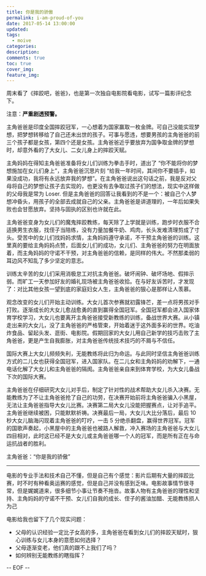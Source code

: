```yaml
---
title: 你是我的骄傲
permalink: i-am-proud-of-you
date: 2017-05-14 13:00:00
updated:
tags:
  - moive
categories:
description:
comments: true
toc: true
cover_img:
feature_img:
---
```


周末看了《摔跤吧，爸爸》，也是第一次独自电影院看电影，试写一篇影评纪念下。

注意：**严重剧透预警。**

主角爸爸是印度全国摔跤冠军，一心想着为国家赢取一枚金牌。可自己没能实现梦想，把梦想转移给了自己还未出世的孩子。可事与愿违，想要男孩的主角爸爸的前三个孩子都是女孩，第四个还是女孩。主角爸爸近乎要放弃为国争取金牌的梦想时，却意外看的了大女儿、二女儿身上的摔跤天赋。

<!-- more -->

主角妈妈在得知主角爸爸准备将女儿们训练为拳击手时，道出了 “你不能将你的梦想施加在女儿们身上”，主角爸爸沉思片刻 “给我一年时间，其间你不要插手，如果没成功，我将有永远放弃我的梦想”。在主角爸爸说出这句话之前，我是反对父母将自己的梦想让孩子去实现的，也更没有去争取过孩子们的想法，现实中这样做的父母我是常为 Loser. 但是主角爸爸的回答让我看到的不是一个：被自己个人梦想冲昏头，用孩子的全部去成就自己的父亲。主角爸爸是讲道理的，一年后如果失败也会甘愿放弃。坚持与固执的区别也许就在此。

主角爸爸变身为女儿们的魔鬼摔跤教练，每天除了上学就是训练，跑步时衣服不合适换男生衣服，找侄子当陪练，没有力量加餐牛奶、鸡肉，长头发难清理剪成了寸头。受苦中的女儿们找妈妈求情，主角妈妈遵守承诺，不干预主角爸爸的训练。这里真的要给主角妈妈点赞，后面女儿们的成功，女儿们、主角爸爸的努力在明面放着，而主角妈妈的守诺不干预，对主角爸爸的信赖，是同样的伟大。不然那柔弱的耳边风不知乱了多少坚定的意志。

训练太辛苦的女儿们采用消极怠工对抗主角爸爸。破坏闹钟、破坏场地、假摔示弱。而旷工一天参加好友的婚礼现场被主角爸爸收拾。在与好友诉苦时，才发现了：对比其他女孩一望到底的家庭妇女人生，主角爸爸的狠心是那样让人羡慕。

观念改变的女儿们开始主动训练。大女儿首次参赛就初露锋芒，差一点将男孩对手打败。逐渐成长的大女儿愈战愈勇的直到赢得全国冠军。全国冠军都会进入国家体育学校学习，大女儿也要离开主角爸爸接受新教练的训练，备战世界大赛。从小镇走出来的大女儿，没了主角爸爸的严格管束，开始着迷于这外面多彩的世界。吃油炸食品、留起头发、逛街、电影院。假期回家的大女儿用自己新学的技巧击败了主角爸爸，更是产生自我膨胀，对主角爸爸传统技术技巧的不屑与不信任。

国际大赛上大女儿频频失利，无能教练将此归为命运。与此同时坚信主角爸爸训练方式的二儿女也获得全国冠军，进入国家队。在二儿女和主角妈妈的劝解下，一通电话化解了大女儿和主角爸爸的隔阂。主角爸爸亲自来到体育学校，为大女儿备战下次的国际大赛。

主角爸爸在仔细研究大女儿对手后，制定了针对性的战术帮助大女儿杀入决赛。无能教练为了不让主角爸爸抢了自己的功劳，在决赛开始前将主角爸爸骗入小黑屋，无法让主角爸爸指导大女儿比赛。决赛第二局大女儿没能把握赛点，让对手追平。主角爸爸继续被困，只能默默祈祷。决赛最后一局，大女儿大比分落后，最后 10 秒大女儿脑海闪现着主角爸爸的叮咛，一击 5 分绝杀翻盘，赢得世界冠军。冠军的国歌声奏起，小黑屋中的主角爸爸也被路人解救，冲入赛场的主角爸爸与大女儿四目相对，此时这已经不是大女儿或主角爸爸哪一个人的冠军，而是所有正在与命运抗战者的胜利。

主角爸爸：“你是我的骄傲”

---

电影的专业手法和技术自己不懂，但是自己有个感觉：影片后期有大量的摔跤比赛，时不时有种看奥运赛的感觉，但是自己并没有感到乏味。电影故事情节很寻常，但是娓娓道来，很多细节小事让节奏不拖沓。故事人物有主角爸爸的理性和坚持、主角妈妈的守诺不干预、女儿们自我的成长、侄子的酱油加醋、无能教练损人为己

电影给我也留下了几个现实问题：

- 父母的认识经验一定比子女高的多，主角爸爸在看到女儿们的摔跤天赋时，狠心训练与女儿本身的意愿如何选择？
- 父母逐渐变老，他们真的跟不上我们了吗？
- 如何辨别无能教练的瞎指挥？

-- EOF --
